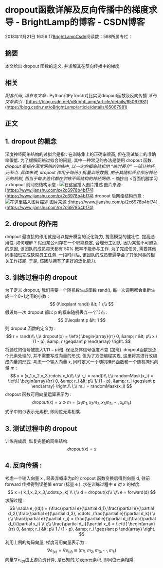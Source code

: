 
# dropout函数详解及反向传播中的梯度求导 - BrightLamp的博客 - CSDN博客


2018年11月21日 16:56:17[BrightLampCsdn](https://me.csdn.net/oBrightLamp)阅读数：598所属专栏：



## 摘要
本文给出 dropout 函数的定义, 并求解其在反向传播中的梯度
## 相关
*配套代码, 请参考文章 :*
Python和PyTorch对比实现dropout函数及反向传播
*系列文章索引 :*
[https://blog.csdn.net/oBrightLamp/article/details/85067981](https://blog.csdn.net/oBrightLamp/article/details/85067981)
## 正文
## 1. dropout 的概念
深度神经网络结构的过拟合是指 : 在训练集上的正确率很高, 但在测试集上的准确率很低.
为了缓解网络过拟合的问题, 其中一种常见的办法是使用 dropout 函数.
*dropout 是指在深度网络的训练中, 以一定的概率随机地 “临时丢弃” 一部分神经元节点. 具体来讲, dropout 作用于每份小批量训练数据, 由于其随机丢弃部分神经元的机制, 相当于每次迭代都在训练不同结构的神经网络.*
– 摘抄自 <百面机器学习>
dropout 前网络结构示意 :
![在这里插入图片描述](https://img-blog.csdnimg.cn/20181121161818628.png?x-oss-process=image/watermark,type_ZmFuZ3poZW5naGVpdGk,shadow_10,text_aHR0cHM6Ly9ibG9nLmNzZG4ubmV0L29CcmlnaHRMYW1w,size_16,color_FFFFFF,t_70)
图片来源 :[https://www.jianshu.com/p/2c6978b4bf74](https://www.jianshu.com/p/2c6978b4bf74)
[
](https://img-blog.csdnimg.cn/20181121161818628.png?x-oss-process=image/watermark,type_ZmFuZ3poZW5naGVpdGk,shadow_10,text_aHR0cHM6Ly9ibG9nLmNzZG4ubmV0L29CcmlnaHRMYW1w,size_16,color_FFFFFF,t_70)dropout 后网络结构示意 :
![在这里插入图片描述](https://img-blog.csdnimg.cn/20181121161754322.png?x-oss-process=image/watermark,type_ZmFuZ3poZW5naGVpdGk,shadow_10,text_aHR0cHM6Ly9ibG9nLmNzZG4ubmV0L29CcmlnaHRMYW1w,size_16,color_FFFFFF,t_70)
图片来源 :[https://www.jianshu.com/p/2c6978b4bf74](https://www.jianshu.com/p/2c6978b4bf74)
[
](https://img-blog.csdnimg.cn/20181121161754322.png?x-oss-process=image/watermark,type_ZmFuZ3poZW5naGVpdGk,shadow_10,text_aHR0cHM6Ly9ibG9nLmNzZG4ubmV0L29CcmlnaHRMYW1w,size_16,color_FFFFFF,t_70)
## 2. dropout 的作用
[
](https://img-blog.csdnimg.cn/20181121161754322.png?x-oss-process=image/watermark,type_ZmFuZ3poZW5naGVpdGk,shadow_10,text_aHR0cHM6Ly9ibG9nLmNzZG4ubmV0L29CcmlnaHRMYW1w,size_16,color_FFFFFF,t_70)dropout 最直接的作用就是可以提升模型的泛化能力, 提高模型的健壮性, 提高通用性.
[
](https://img-blog.csdnimg.cn/20181121161754322.png?x-oss-process=image/watermark,type_ZmFuZ3poZW5naGVpdGk,shadow_10,text_aHR0cHM6Ly9ibG9nLmNzZG4ubmV0L29CcmlnaHRMYW1w,size_16,color_FFFFFF,t_70)如何理解 ?
[
](https://img-blog.csdnimg.cn/20181121161754322.png?x-oss-process=image/watermark,type_ZmFuZ3poZW5naGVpdGk,shadow_10,text_aHR0cHM6Ly9ibG9nLmNzZG4ubmV0L29CcmlnaHRMYW1w,size_16,color_FFFFFF,t_70)假设某公司存在一个职能稳定, 合理分工团队.
[
](https://img-blog.csdnimg.cn/20181121161754322.png?x-oss-process=image/watermark,type_ZmFuZ3poZW5naGVpdGk,shadow_10,text_aHR0cHM6Ly9ibG9nLmNzZG4ubmV0L29CcmlnaHRMYW1w,size_16,color_FFFFFF,t_70)因为某些不可避免的原因, 该团队的成员每天都有 50% 概率不能参与工作.
[
](https://img-blog.csdnimg.cn/20181121161754322.png?x-oss-process=image/watermark,type_ZmFuZ3poZW5naGVpdGk,shadow_10,text_aHR0cHM6Ly9ibG9nLmNzZG4ubmV0L29CcmlnaHRMYW1w,size_16,color_FFFFFF,t_70)为了完成任务, 需要其他同事加班完成缺席员工任务.
[
](https://img-blog.csdnimg.cn/20181121161754322.png?x-oss-process=image/watermark,type_ZmFuZ3poZW5naGVpdGk,shadow_10,text_aHR0cHM6Ly9ibG9nLmNzZG4ubmV0L29CcmlnaHRMYW1w,size_16,color_FFFFFF,t_70)一段时间后, 该团队的成员普遍学会了其他同事的相关工作技能.
[
](https://img-blog.csdnimg.cn/20181121161754322.png?x-oss-process=image/watermark,type_ZmFuZ3poZW5naGVpdGk,shadow_10,text_aHR0cHM6Ly9ibG9nLmNzZG4ubmV0L29CcmlnaHRMYW1w,size_16,color_FFFFFF,t_70)于是, 该团队拥有了更好的泛化能力.
[
](https://img-blog.csdnimg.cn/20181121161754322.png?x-oss-process=image/watermark,type_ZmFuZ3poZW5naGVpdGk,shadow_10,text_aHR0cHM6Ly9ibG9nLmNzZG4ubmV0L29CcmlnaHRMYW1w,size_16,color_FFFFFF,t_70)
## 3. 训练过程中的 dropout
[
](https://img-blog.csdnimg.cn/20181121161754322.png?x-oss-process=image/watermark,type_ZmFuZ3poZW5naGVpdGk,shadow_10,text_aHR0cHM6Ly9ibG9nLmNzZG4ubmV0L29CcmlnaHRMYW1w,size_16,color_FFFFFF,t_70)为了定义 dropout, 我们需要一个随机数生成函数 rand(), 每一次调用都会重新生成一个0~1之间的小数 :
$$
0\leqslant rand() &lt; 1
\;\\
$$
假设每一次 dropout 都以 p 的概率随机丢弃一个节点 :
$$
0\leqslant p &lt; 1
$$
则 dropout 函数的定义为 :
$$
r = rand()\\
\;\\
dropout(x) = 
\left\{
             \begin{array}{rr} 
             0, &amp;  r  &lt; p\\
             x / (1 - p), &amp; r  \geqslant p
             \end{array}
\right.
$$
将通过的信号被放大$1/(1 - p)$倍, 保证总体信号强度不变 (加班).
dropout函数是逐个元素处理的, 并不需要写成向量的形式.
但为了方便编程实现, 这里将其进行改编成向量的形式.
考虑一个输入向量 x, 同时定义一个随机掩码函数和一个随机掩码向量 m :
$$
x = (x_1,x_2,x_3,\cdots,x_k)\\
\;\\
r_i = rand()\\
\;\\
randomMask(x_i) = 
\left\{
             \begin{array}{rr} 
             0, &amp;  r_i  &lt; p\\
             1/ (1 - p), &amp; r_i  \geqslant p
             \end{array}
\right.\\
\;\\
m_i = randomMask(x_i)
$$
dropout 函数可用向量运算表示为 :
$$
dropout(x)=x \odot m = (x_1m_1,x_2m_2,x_3m_3,\cdots,x_km_k)
$$
式子中的$\odot$表示元素积, 即同位元素相乘.
## 3. 测试过程中的 dropout
训练完成后, 恢复完整的网络结构:
$$
dropout(x) = x
$$

## 4. 反向传播 :
考虑一个输入向量 x , 经丢弃概率为$p$的 dropout 函数变换后得到向量 d, 往前 forward 传播得到误差值 error (标量 e ),  求在训练过程中 e 对 x 的梯度.
$$
x =( x_1,x_2,x_3,\cdots,x_k) \\
\;\\
d = dropout(x)\\
\;\\
e = forward(d)
$$
求解过程 :
$$
\nabla e_{(d)} = (\frac{\partial e}{\partial d_1},\frac{\partial e}{\partial d_2},\frac{\partial e}{\partial d_3}, \cdots ,\frac{\partial e}{\partial d_k})  \\
\;\\
\frac{\partial e}{\partial x_i} = \frac{\partial e}{\partial d_i}\frac{\partial d_i}{\partial x_i} \\
\;\\
\frac{\partial d_i}{\partial x_i}   = 
\left\{
             \begin{array}{rr} 
             0, &amp;  r_i  &lt; p\\
             1 / (1 - p), &amp; r_i  \geqslant p
             \end{array}
\right.
$$
利用上例的掩码向量, 梯度可用向量表示为 :
$$
\nabla e_{(x)} = \nabla e_{(d)}\odot (m_1,m_2,m_3,\cdots,m_k)
$$
向量$\nabla e_{(d)}$由上游负责计算, 是已知的,$\odot$表示元素积, 即同位元素相乘.

